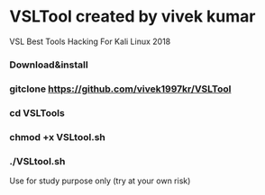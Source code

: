 # VSLTool                                     created by vivek kumar 
VSL Best Tools Hacking For Kali Linux 2018

### Download&install

### gitclone https://github.com/vivek1997kr/VSLTool

### cd VSLTools

### chmod +x VSLtool.sh

### ./VSLtool.sh

Use for study purpose only      (try at your own risk)





